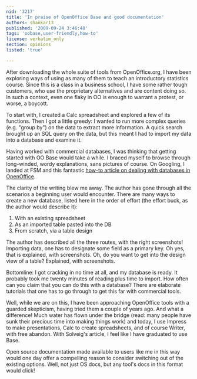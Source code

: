 ```yaml
---
nid: '3217'
title: 'In praise of OpenOffice Base and good documentation'
authors: shankar13
published: '2009-09-24 3:46:48'
tags: 'oobase,user-friendly,how-to'
license: verbatim_only
section: opinions
listed: 'true'

---
```

After downloading the whole suite of tools from OpenOffice.org, I have been exploring ways of using as many of them to teach an introductory statistics course. Since this is a class in a business school, I have some rather tough customers, who use the proprietary alternatives and are content doing so. In such a context, even one flaky in OO is enough to warrant a protest, or worse, a boycott. 

To start with, I created a Calc spreadsheet and explored a few of its functions. Then I got a little greedy: I wanted to run more complex queries (e.g. "group by") on the data to extract more information. A quick search brought up an SQL query on the data, but this meant I had to import my data into a database and examine it.

Having worked with commercial databases, I was thinking that getting started with OO Base would take a while. I braced myself to browse through long-winded, wordy explanations, sans pictures of course. On Googling, I landed at FSM and this fantastic [how-to article on dealing with databases in OpenOffice](http://www.freesoftwaremagazine.com/articles/the_simplest_way_to_make_databases_with_ooo).

The clarity of the writing blew me away. The author has gone through all the scenarios a beginning user would encounter. There are many ways to create a new database, listed here in the order of effort (the effort buck, as the author would describe it):

1. With an existing spreadsheet
2. As an imported table pasted into the DB
3. From scratch, via a table design

The author has described all the three routes, with the right screenshots! Importing data, one has to designate some field as a primary key. Oh yes, that is explained, with screenshots. Oh, do you want to get into the design view of a table? Explained, with screenshots.

Bottomline: I got cracking in no time at all, and my database is ready. It probably took me twenty minutes of reading plus time to import. How often can you claim that you can do this with a database? There are elaborate tutorials that one has to go through to get this far with commercial tools. 

Well, while we are on this, I have been approaching OpenOffice tools with a guarded skepticism, having tried them a couple of years ago. And what a difference! Much water has flown under the bridge (read: many people have sunk their precious time into making things work) and today, I use Impress to make presentations, Calc to create spreadsheets, and of course Writer, with free abandon. With Solveig's article, I feel like I have graduated to use Base.

Open source documentation made available to users like me in this way would one day offer a compelling reason to consider switching out of the existing options. Well, not just OS docs, but any tool's docs in this format would click!